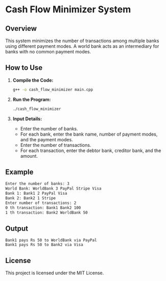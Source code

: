 # Cash Flow Minimizer System

## Overview

This system minimizes the number of transactions among multiple banks using different payment modes. A world bank acts as an intermediary for banks with no common payment modes.

## How to Use

1. **Compile the Code:**
   ```sh
   g++ -o cash_flow_minimizer main.cpp
   ```

2. **Run the Program:**
   ```sh
   ./cash_flow_minimizer
   ```

3. **Input Details:**
   - Enter the number of banks.
   - For each bank, enter the bank name, number of payment modes, and the payment modes.
   - Enter the number of transactions.
   - For each transaction, enter the debtor bank, creditor bank, and the amount.

## Example

```sh
Enter the number of banks: 3
World Bank: WorldBank 3 PayPal Stripe Visa
Bank 1: Bank1 2 PayPal Visa
Bank 2: Bank2 1 Stripe
Enter number of transactions: 2
0 th transaction: Bank1 Bank2 100
1 th transaction: Bank2 WorldBank 50
```

## Output

```
Bank1 pays Rs 50 to WorldBank via PayPal
Bank1 pays Rs 50 to Bank2 via Visa
```

## License

This project is licensed under the MIT License.
